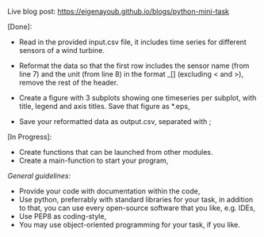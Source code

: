 Live blog post:  https://eigenayoub.github.io/blogs/python-mini-task

[Done]:

* Read in the provided input.csv file, it includes time series for different sensors of a wind turbine.

* Reformat the data so that the first row includes the sensor name (from line 7) and the unit (from line 8) in the format <sensorname>_[<unit>] (excluding < and >), remove the rest of the header.

* Create a figure with 3 subplots showing one timeseries per subplot, with title, legend and axis titles. Save that figure as *.eps,

* Save your reformatted data as output.csv, separated with ;

[In Progress]:

* Create functions that can be launched from other modules. 
* Create a main-function to start your program,

*General guidelines:*

* Provide your code with documentation within the code,
* Use python, preferrably with standard libraries for your task, in addition to that, you can use every open-source software that you like, e.g. IDEs,
* Use PEP8 as coding-style,
* You may use object-oriented programming for your task, if you like.